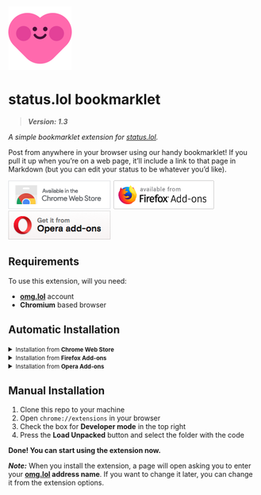 <img src="./icon.png" height="128">

# status.lol bookmarklet
> ***Version: 1.3***

*A simple bookmarklet extension for [status.lol](https://status.lol).*

Post from anywhere in your browser using our handy bookmarklet! If you pull it up when you’re on a web page, it’ll include a link to that page in Markdown (but you can edit your status to be whatever you’d like). 

[![Chrome Web Store](https://raw.githubusercontent.com/edizbaha/status.lol-bookmarklet/main/assets/chrome.png)](https://chrome.google.com/webstore/detail/statuslol-bookmarklet/hgoghgphedokmpgipdgbckpjnicdmflb)
[![Firefox Add-ons](https://raw.githubusercontent.com/edizbaha/status.lol-bookmarklet/main/assets/firefox.png)](https://addons.mozilla.org/addon/status-lol-bookmarklet)
[![Opera Add-ons](https://raw.githubusercontent.com/edizbaha/status.lol-bookmarklet/main/assets/opera.png)](https://addons.opera.com/extensions/details/statuslol-bookmarklet)

## Requirements
To use this extension, will you need:
* **[omg.lol](https://home.omg.lol)** account
* **Chromium** based browser

## Automatic Installation
<details>
<summary><small>Installation from <b>Chrome Web Store</b></small></summary><p>

- Open the [extension page](https://chrome.google.com/webstore/detail/statuslol-bookmarklet/hgoghgphedokmpgipdgbckpjnicdmflb) in Chrome Web Store.
- Press **"Add to Chrome"** button.

</details>

<details>
<summary><small>Installation from <b>Firefox Add-ons</b></small></summary><p>

- Open the [extension page](https://addons.mozilla.org/addon/status-lol-bookmarklet) in Firefox Add-ons.
- Press **"Install it"** button.

</details>

<details>
<summary><small>Installation from <b>Opera Add-ons</b></small></summary><p>

- Open the [extension page](https://addons.opera.com/extensions/details/statuslol-bookmarklet) in Opera Add-ons.
- Press **"Install it"** button.

</details>

## Manual Installation
1. Clone this repo to your machine
2. Open ```chrome://extensions``` in your browser
3. Check the box for **Developer mode** in the top right
4. Press the **Load Unpacked** button and select the folder with the code

**Done! You can start using the extension now.**

***Note:*** When you install the extension, a page will open asking you to enter your **[omg.lol](https://home.omg.lol) address name**. If you want to change it later, you can change it from the extension options.
